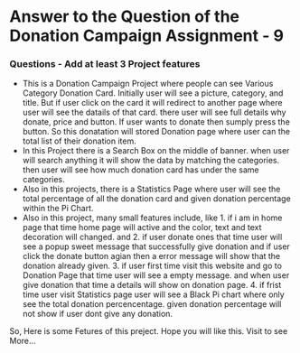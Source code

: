 # Answer to the Question of the Donation Campaign Assignment - 9
### Questions - Add at least 3 Project features
- This is a Donation Campaign Project where people can see Various Category Donation Card. Initially user will see a picture, category, and title. But if user click on the card it will redirect to another page where user will see the datails of that card. there user will see full details why donate, price and button. If user wants to donate then sumply press the button. So this donatation will stored Donation page where user can the total list of their donation item. 
- In this Project there is a Search Box on the middle of banner. when user will search anything it will show the data by matching the categories. then user will see how much donation card has under the same categories.
- Also in this projects, there is a Statistics Page where user will see the total percentage of all the donation card and given donation percentage within the Pi Chart.
- Also in this project, many small features include, like 1. if i am in home page that time home page will active and the color, text and text decoration will changed. and 2. if user donate ones that time user will see a popup sweet message that successfully give donation and if user click the donate button agian then a error message will show that the donation already given. 3. if user first time visit this website and go to Donation Page that time user will see a empty message. and when user give donation that time a details will show on donation page. 4. if frist time user visit Statistics page user will see a Black Pi chart where only see the total donation percencentage. given donation percentage will not show if user dont give any donation.

So, Here is some Fetures of this preject. Hope you will like this. Visit to see More...
